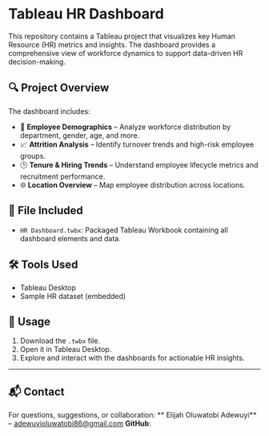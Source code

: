 # Tableau HR Dashboard

This repository contains a Tableau project that visualizes key Human Resource (HR) metrics and insights. The dashboard provides a comprehensive view of workforce dynamics to support data-driven HR decision-making.

## 🔍 Project Overview

The dashboard includes:

- 👥 **Employee Demographics** – Analyze workforce distribution by department, gender, age, and more.
- 📈 **Attrition Analysis** – Identify turnover trends and high-risk employee groups.
- 🕒 **Tenure & Hiring Trends** – Understand employee lifecycle metrics and recruitment performance.
- 🌐 **Location Overview** – Map employee distribution across locations.

## 📁 File Included

- `HR Dashboard.twbx`: Packaged Tableau Workbook containing all dashboard elements and data.

## 🛠️ Tools Used

- Tableau Desktop
- Sample HR dataset (embedded)

## 📌 Usage

1. Download the `.twbx` file.
2. Open it in Tableau Desktop.
3. Explore and interact with the dashboards for actionable HR insights.

---

## 📬 Contact

For questions, suggestions, or collaboration:
**  Elijah Oluwatobi Adewuyi** – adewuyioluwatobi86@gmail.com
**GitHub**:
